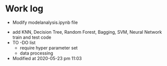 # Work log
+  Modify modelanalysis.ipynb file
  - add KNN, Decision Tree, Random Forest, Bagging, SVM, Neural Network train and test code
  - TO -DO list
    + require hyper parameter set
    + data processing
  - Modified at 2020-05-23 pm 11:03

